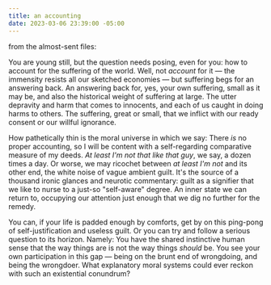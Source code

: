 ```yaml
---
title: an accounting
date: 2023-03-06 23:39:00 -05:00
---
```


from the almost-sent files:

You are young still, but the question needs posing, even for you: how to account for the suffering of the world. Well, not *account* for it — the immensity resists all our sketched economies — but suffering begs for an answering back. An answering back for, yes, your own suffering, small as it may be, and also the historical weight of suffering at large. The utter depravity and harm that comes to innocents, and each of us caught in doing harms to others. The suffering, great or small, that we inflict with our ready consent or our willful ignorance.

How pathetically thin is the moral universe in which we say: There *is* no proper accounting, so I will be content with a self-regarding comparative measure of my deeds. *At least I'm not that like that guy*, we say, a dozen times a day. Or worse, we may ricochet between *at least I'm not* and its other end, the white noise of vague ambient guilt. It's the source of a thousand ironic glances and neurotic commentary: guilt as a signifier that we like to nurse to a just-so "self-aware" degree. An inner state we can return to, occupying our attention just enough that we dig no further for the remedy.

You can, if your life is padded enough by comforts, get by on this ping-pong of self-justification and useless guilt. Or you can try and follow a serious question to its horizon. Namely: You have the shared instinctive human sense that the way things are is not the way things *should* be. You see your own participation in this gap —  being on the brunt end of wrongdoing, and being the wrongdoer. What explanatory moral systems could ever reckon with such an existential conundrum? 

